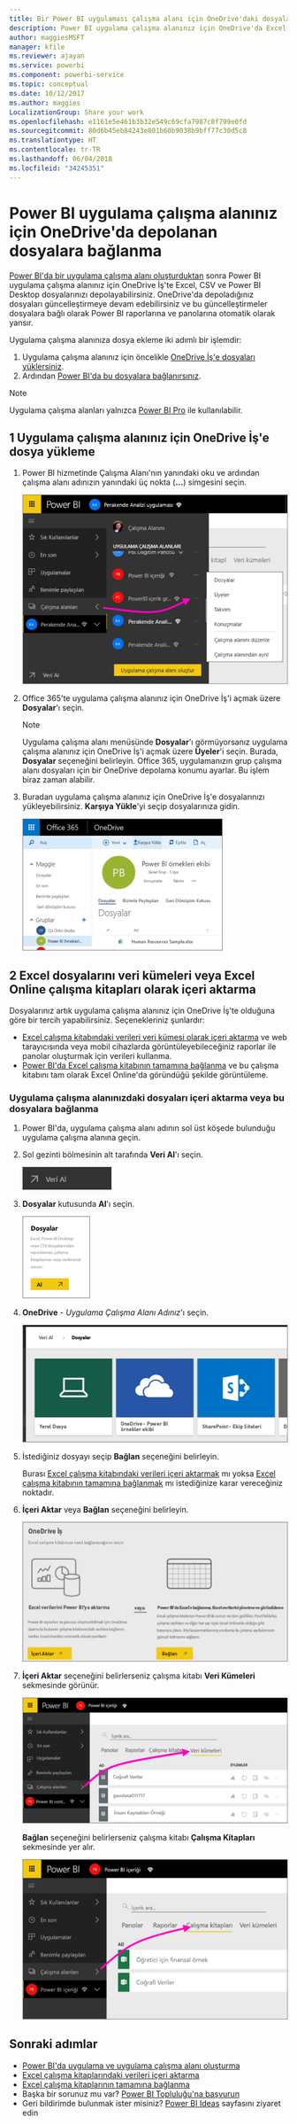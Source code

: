 ```yaml
---
title: Bir Power BI uygulaması çalışma alanı için OneDrive'daki dosyalara bağlanma
description: Power BI uygulama çalışma alanınız için OneDrive'da Excel, CSV ve Power BI Desktop dosyalarınızı depolama ve bunlara bağlanma hakkında bilgi edinin.
author: maggiesMSFT
manager: kfile
ms.reviewer: ajayan
ms.service: powerbi
ms.component: powerbi-service
ms.topic: conceptual
ms.date: 10/12/2017
ms.author: maggies
LocalizationGroup: Share your work
ms.openlocfilehash: e1161e5e461b3b32e549c69cfa7987c8f799e0fd
ms.sourcegitcommit: 80d6b45eb84243e801b60b9038b9bff77c30d5c8
ms.translationtype: HT
ms.contentlocale: tr-TR
ms.lasthandoff: 06/04/2018
ms.locfileid: "34245351"
---
```

# <a name="connect-to-files-stored-in-onedrive-for-your-power-bi-app-workspace"></a>Power BI uygulama çalışma alanınız için OneDrive'da depolanan dosyalara bağlanma
[Power BI'da bir uygulama çalışma alanı oluşturduktan](service-create-distribute-apps.md) sonra Power BI uygulama çalışma alanınız için OneDrive İş'te Excel, CSV ve Power BI Desktop dosyalarınızı depolayabilirsiniz. OneDrive'da depoladığınız dosyaları güncelleştirmeye devam edebilirsiniz ve bu güncelleştirmeler dosyalara bağlı olarak Power BI raporlarına ve panolarına otomatik olarak yansır. 

Uygulama çalışma alanınıza dosya ekleme iki adımlı bir işlemdir: 

1. Uygulama çalışma alanınız için öncelikle [OneDrive İş'e dosyaları yüklersiniz](service-connect-to-files-in-app-workspace-onedrive-for-business.md#1-upload-files-to-the-onedrive-for-business-for-your-app-workspace).
2. Ardından [Power BI'da bu dosyalara bağlanırsınız](service-connect-to-files-in-app-workspace-onedrive-for-business.md#2-import-excel-files-as-datasets-or-as-excel-online-workbooks).

> [!NOTE]
> Uygulama çalışma alanları yalnızca [Power BI Pro](service-free-vs-pro.md) ile kullanılabilir.
> 
> 

## <a name="1-upload-files-to-the-onedrive-for-business-for-your-app-workspace"></a>1 Uygulama çalışma alanınız için OneDrive İş'e dosya yükleme
1. Power BI hizmetinde Çalışma Alanı'nın yanındaki oku ve ardından çalışma alanı adınızın yanındaki üç nokta (**…**) simgesini seçin. 
   
   ![](media/service-connect-to-files-in-app-workspace-onedrive-for-business/power-bi-app-ellipsis.png)
2. Office 365'te uygulama çalışma alanınız için OneDrive İş'i açmak üzere **Dosyalar**'ı seçin.
   
   > [!NOTE]
   > Uygulama çalışma alanı menüsünde **Dosyalar**'ı görmüyorsanız uygulama çalışma alanınız için OneDrive İş'i açmak üzere **Üyeler**'i seçin. Burada, **Dosyalar** seçeneğini belirleyin. Office 365, uygulamanızın grup çalışma alanı dosyaları için bir OneDrive depolama konumu ayarlar. Bu işlem biraz zaman alabilir. 
   > 
   > 
3. Buradan uygulama çalışma alanınız için OneDrive İş'e dosyalarınızı yükleyebilirsiniz. **Karşıya Yükle**'yi seçip dosyalarınıza gidin.
   
   ![](media/service-connect-to-files-in-app-workspace-onedrive-for-business/pbi_grpfilesonedrive.png)

## <a name="2-import-excel-files-as-datasets-or-as-excel-online-workbooks"></a>2 Excel dosyalarını veri kümeleri veya Excel Online çalışma kitapları olarak içeri aktarma
Dosyalarınız artık uygulama çalışma alanınız için OneDrive İş'te olduğuna göre bir tercih yapabilirsiniz. Seçenekleriniz şunlardır: 

* [Excel çalışma kitabındaki verileri veri kümesi olarak içeri aktarma](service-get-data-from-files.md) ve web tarayıcısında veya mobil cihazlarda görüntüleyebileceğiniz raporlar ile panolar oluşturmak için verileri kullanma.
* [Power BI'da Excel çalışma kitabının tamamına bağlanma](service-excel-workbook-files.md) ve bu çalışma kitabını tam olarak Excel Online'da göründüğü şekilde görüntüleme.

### <a name="import-or-connect-to-the-files-in-your-app-workspace"></a>Uygulama çalışma alanınızdaki dosyaları içeri aktarma veya bu dosyalara bağlanma
1. Power BI'da, uygulama çalışma alanı adının sol üst köşede bulunduğu uygulama çalışma alanına geçin. 
2. Sol gezinti bölmesinin alt tarafında **Veri Al**'ı seçin. 
   
   ![](media/service-connect-to-files-in-app-workspace-onedrive-for-business/power-bi-app-get-data-button.png)
3. **Dosyalar** kutusunda **Al**'ı seçin.
   
   ![](media/service-connect-to-files-in-app-workspace-onedrive-for-business/pbi_getfiles.png)
4. **OneDrive** - *Uygulama Çalışma Alanı Adınız*'ı seçin.
   
    ![](media/service-connect-to-files-in-app-workspace-onedrive-for-business/pbi_grp_one_drive_shrpt.png)
5. İstediğiniz dosyayı seçip **Bağlan** seçeneğini belirleyin.
   
    Burası [Excel çalışma kitabındaki verileri içeri aktarmak](service-get-data-from-files.md) mı yoksa [Excel çalışma kitabının tamamına bağlanmak](service-excel-workbook-files.md) mı istediğinize karar vereceğiniz noktadır.
6. **İçeri Aktar** veya **Bağlan** seçeneğini belirleyin.
   
    ![](media/service-connect-to-files-in-app-workspace-onedrive-for-business/pbi_importexceldataorwholecrop.png)
7. **İçeri Aktar** seçeneğini belirlerseniz çalışma kitabı **Veri Kümeleri** sekmesinde görünür. 
   
    ![](media/service-connect-to-files-in-app-workspace-onedrive-for-business/power-bi-app-excel-file-import.png)
   
    **Bağlan** seçeneğini belirlerseniz çalışma kitabı **Çalışma Kitapları** sekmesinde yer alır.
   
    ![](media/service-connect-to-files-in-app-workspace-onedrive-for-business/power-bi-app-excel-file-connect.png)

## <a name="next-steps"></a>Sonraki adımlar
* [Power BI'da uygulama ve uygulama çalışma alanı oluşturma](service-create-distribute-apps.md)
* [Excel çalışma kitaplarındaki verileri içeri aktarma](service-get-data-from-files.md)
* [Excel çalışma kitaplarının tamamına bağlanma](service-excel-workbook-files.md)
* Başka bir sorunuz mu var? [Power BI Topluluğu'na başvurun](http://community.powerbi.com/)
* Geri bildirimde bulunmak ister misiniz? [Power BI Ideas](https://ideas.powerbi.com/forums/265200-power-bi) sayfasını ziyaret edin

